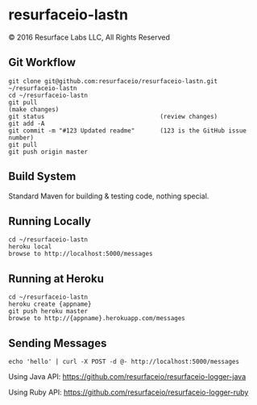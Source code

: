 # resurfaceio-lastn
&copy; 2016 Resurface Labs LLC, All Rights Reserved

## Git Workflow 

    git clone git@github.com:resurfaceio/resurfaceio-lastn.git ~/resurfaceio-lastn
    cd ~/resurfaceio-lastn
    git pull
    (make changes)
    git status                                (review changes)
    git add -A
    git commit -m "#123 Updated readme"       (123 is the GitHub issue number)
    git pull
    git push origin master

## Build System 

Standard Maven for building & testing code, nothing special.

## Running Locally

    cd ~/resurfaceio-lastn
    heroku local
    browse to http://localhost:5000/messages

## Running at Heroku

    cd ~/resurfaceio-lastn
    heroku create {appname}
    git push heroku master
    browse to http://{appname}.herokuapp.com/messages

## Sending Messages

    echo 'hello' | curl -X POST -d @- http://localhost:5000/messages

Using Java API: https://github.com/resurfaceio/resurfaceio-logger-java

Using Ruby API: https://github.com/resurfaceio/resurfaceio-logger-ruby
